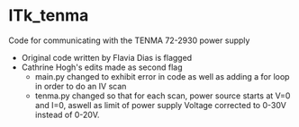 # ITk_tenma
Code for communicating with the TENMA 72-2930 power supply
- Original code written by Flavia Dias is flagged
- Cathrine Hogh's edits made as second flag
  - main.py changed to exhibit error in code as well as adding a for loop in order to do an IV scan
  - tenma.py changed so that for each scan, power source starts at V=0 and I=0, aswell as limit of power supply Voltage corrected to 0-30V instead of 0-20V.
